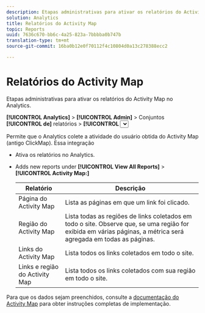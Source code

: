 ```yaml
---
description: Etapas administrativas para ativar os relatórios do Activity Map no Analytics.
solution: Analytics
title: Relatórios do Activity Map
topic: Reports
uuid: 7636c670-bb6c-4a25-823a-7bbbba0b747b
translation-type: tm+mt
source-git-commit: 16ba0b12e0f70112f4c10804d0a13c278388ecc2

---
```



# Relatórios do Activity Map

Etapas administrativas para ativar os relatórios do Activity Map no Analytics.

**[!UICONTROL Analytics]** &gt; **[!UICONTROL Admin]** &gt; Conjuntos **[!UICONTROL de]** relatórios &gt; **[!UICONTROL <select report suite>]** &gt; **[!UICONTROL Editar configurações]** &gt; Mapa **[!UICONTROL de]** **[!UICONTROL atividade &gt; Relatório do mapa de atividade de atividade]**

Permite que o Analytics colete a atividade do usuário obtida do Activity Map (antigo ClickMap). Essa integração

* Ativa os relatórios no Analytics.
* Adds new reports under **[!UICONTROL View All Reports]** &gt; **[!UICONTROL Activity Map:]**

   | Relatório | Descrição |
   |---|---|
   | Página do Activity Map | Lista as páginas em que um link foi clicado. |
   | Região do Activity Map | Lista todas as regiões de links coletados em todo o site. Observe que, se uma região for exibida em várias páginas, a métrica será agregada em todas as páginas. |
   | Links do Activity Map | Lista todos os links coletados em todo o site. |
   | Links e região do Activity Map | Lista todos os links coletados com sua região em todo o site. |

Para que os dados sejam preenchidos, consulte a [documentação do Activity Map](https://marketing.adobe.com/resources/help/en_US/analytics/activitymap/) para obter instruções completas de implementação.
